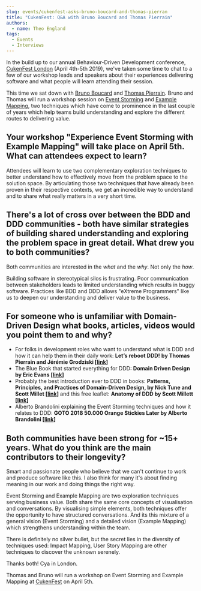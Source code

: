 ```yaml
---
slug: events/cukenfest-asks-bruno-boucard-and-thomas-pierran
title: "CukenFest: Q&A with Bruno Boucard and Thomas Pierrain"
authors:
  - name: Theo England
tags:
  - Events
  - Interviews
---
```


In the build up to our annual Behaviour-Driven Development conference, [CukenFest London](http://cukenfest.cucumber.io) (April 4th-5th 2019), we've taken some time to chat to a few of our workshop leads and speakers about their experiences delivering software and what people will learn attending their session.

This time we sat down with [Bruno Boucard](https://twitter.com/brunoboucard) and [Thomas Pierrain](https://twitter.com/tpierrain). Bruno and Thomas will run a workshop session on [Event Storming](https://www.eventstorming.com/) and [Example Mapping](/blog/bdd/example-mapping-introduction/), two techniques which have come to prominence in the last couple of years which help teams build understanding and explore the different routes to delivering value.

<!-- truncate -->

## Your workshop "Experience Event Storming with Example Mapping" will take place on April 5th. What can attendees expect to learn?

Attendees will learn to use two complementary exploration techniques to better understand how to effectively move from the problem space to the solution space. By articulating those two techniques that have already been proven in their respective contexts, we get an incredible way to understand and to share what really matters in a very short time.

## There's a lot of cross over between the BDD and DDD communities - both have similar strategies of building shared understanding and exploring the problem space in great detail. What drew you to both communities?

Both communities are interested in the _what_ and the _why_. Not only the _how_.

Building software in stereotypical silos is frustrating. Poor communication between stakeholders leads to limited understanding which results in buggy software. Practices like BDD and DDD allows "eXtreme Programmers" like us to deepen our understanding and deliver value to the business.

## For someone who is unfamiliar with Domain-Driven Design what books, articles, videos would you point them to and why?

-   For folks in development roles who want to understand what is DDD and how it can help them in their daily work: **Let’s reboot DDD!** **by Thomas Pierrain and Jérémie Grodziski \[[link]( http://videos.ncrafts.io/video/167722768)\]**
-   The Blue Book that started everything for DDD: **Domain Driven Design by Eric Evans \[[link](https://www.amazon.co.uk/Domain-Driven-Design-Tackling-Complexity-Software/dp/0321125215/ref=sr_1_1?keywords=eric+evans&qid=1553162125&s=gateway&sr=8-1)\]**
-   Probably the best introduction ever to DDD in books: **Patterns, Principles, and Practices of Domain-Driven Design, by Nick Tune and Scott Millet \[[link](https://www.oreilly.com/library/view/patterns-principles-and/9781118714706/ )\]** and this free leaflet: **Anatomy of DDD by Scott Millett \[[link]( http://samples.leanpub.com/anatomy-of-DDD-sample.pdf)\]**
-   Alberto Brandolini explaining the Event Storming techniques and how it relates to DDD: **GOTO 2018 50.000 Orange Stickies Later by Alberto Brandolini \[[link](https://www.youtube.com/watch?v=NGXl1D-KwRI)\]**

## Both communities have been strong for ~15+ years. What do you think are the main contributors to their longevity?

Smart and passionate people who believe that we can't continue to work and produce software like this. I also think for many it's about finding meaning in our work and doing things the right way.

Event Storming and Example Mapping are two exploration techniques serving business value. Both share the same core concepts of visualisation and conversations. By visualising simple elements, both techniques offer the opportunity to have structured conversations. And its this mixture of a general vision (Event Storming) and a detailed vision (Example Mapping) which strengthens understanding within the team.

There is definitely no silver bullet, but the secret lies in the diversity of techniques used: Impact Mapping, User Story Mapping are other techniques to discover the unknown serenely.

Thanks both! Cya in London.

Thomas and Bruno will run a workshop on Event Storming and Example Mapping at [CukenFest](http://cukenfest.cucumber.io) on April 5th.
